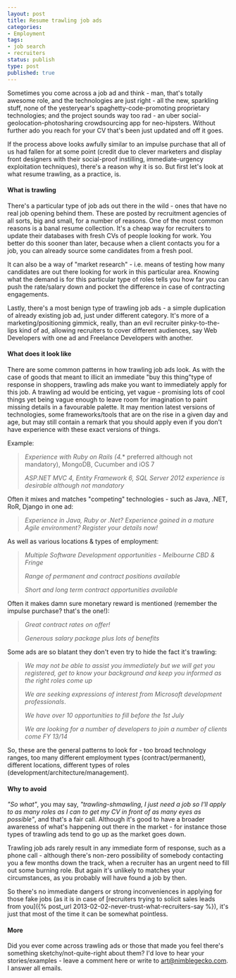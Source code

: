 ```yaml
---
layout: post
title: Resume trawling job ads
categories:
- Employment
tags:
- job search
- recruiters
status: publish
type: post
published: true
---
```

Sometimes you come across a job ad and think - man, that's totally awesome
role, and the technologies are just right - all the new, sparkling stuff, none
of the yesteryear's spaghetty-code-promoting proprietary technologies; and the
project sounds way too rad - an uber social-geolocation-photosharing
crowdsourcing app for neo-hipsters. Without further ado you reach for your CV
that's been just updated and off it goes.

If the process above looks awfully similar to an impulse purchase that all of
us had fallen for at some point (credit due to clever marketers and display
front designers with their social-proof instilling, immediate-urgency
exploitation techniques), there's a reason why it is so. But first let's look
at what resume trawling, as a practice, is.

#### What is trawling

There's a particular type of job ads out there in the
wild - ones that have no real job opening behind them. These are posted by
recruitment agencies of all sorts, big and small, for a number of reasons. One
of the most common reasons is a banal resume collection. It's a cheap way for
recruiters to update their databases with fresh CVs of people looking for work.
You better do this sooner than later, because when a client contacts you for a
job, you can already source some candidates from a fresh pool.

It can also be a way of "market research" - i.e. means of testing how many
candidates are out there looking for work in this particular area. Knowing what
the demand is for this particular type of roles tells you how far you can push
the rate/salary down and pocket the difference in case of contracting
engagements.

Lastly, there's a most benign type of trawling job ads - a simple duplication
of already existing job ad, just under different category. It's more of a
marketing/positioning gimmick, really, than an evil recruiter pinky-to-the-lips
kind of ad, allowing recruiters to cover different audiences, say Web
Developers with one ad and Freelance Developers with another.

#### What does it look like
There are some common patterns in how trawling
job ads look. As with the case of goods that meant to illicit an immediate "buy
this thing"type of response in shoppers, trawling ads make you want to
immediately apply for this job. A trawling ad would be enticing, yet vague -
promising lots of cool things yet being vague enough to leave room for
imagination to paint missing details in a favourable palette. It may mention
latest versions of technologies, some frameworks/tools that are on the rise in
a given day and age, but may still contain a remark that you should apply even
if you don't have experience with these exact versions of things.

Example:

> *Experience with Ruby on Rails (4.** preferred although not mandatory), MongoDB, Cucumber and iOS 7 
>
> *ASP.NET MVC 4, Entity Framework 6, SQL Server 2012 experience is desirable although not mandatory* 


Often it mixes and matches "competing" technologies - such as Java, .NET, RoR, Django in one ad:

> *Experience in Java, Ruby or .Net? Experience gained in a mature Agile environment? Register your details now!* 

As well as various locations & types of employment:

> *Multiple Software Development opportunities - Melbourne CBD & Fringe* 
>
> *Range of permanent and contract positions available* 
>
> *Short and long term contract opportunities available* 

Often it makes damn sure monetary reward is mentioned (remember the impulse purchase? that's the one!):

> *Great contract rates on offer!* 
>
> *Generous salary package plus lots of benefits* 

Some ads are so blatant they don't even try to hide the fact it's trawling:

> *We may not be able to assist you immediately but we will get you registered, get to know your background and keep you informed as the right roles come up* 
>
> *We are seeking expressions of interest from Microsoft development professionals*.
>
> *We have over 10 opportunities to fill before the 1st July* 
>
> *We are looking for a number of developers to join a number of clients come FY 13/14* 

So, these are the general patterns to look for - too broad technology ranges,
too many different employment types (contract/permanent), different locations,
different types of roles (development/architecture/management).

#### Why to avoid 

*"So what"*, you may say, *"trawling-shmawling, I just need
a job so I'll apply to as many roles as I can to get my CV in front of as many
eyes as possible"*, and that's a fair call. Although it's good to have a
broader awareness of what's happening out there in the market - for instance
those types of trawling ads tend to go up as the market goes down.

Trawling job ads rarely result in any immediate form of response, such as a phone call - 
although there's non-zero possibility of somebody contacting you a few months down the track,
when a recruiter has an urgent need to fill out some burning role. But again it's
unlikely to matches your circumstances, as you probably will have found a job by then.

So there's no immediate dangers or strong inconveniences in applying for those fake jobs (as it is
in case of [recruiters trying to solicit sales leads from you]({% post_url 2013-02-02-never-trust-what-recruiters-say %}), it's just that most of the time it can be somewhat
pointless.

#### More

Did you ever come across trawling ads or those that made you feel
there's something sketchy/not-quite-right about them? I'd love to hear your
stories/examples - leave a comment here or write to [art@nimblegecko.com](mailto:art@nimblegecko.com). I answer all
emails.
